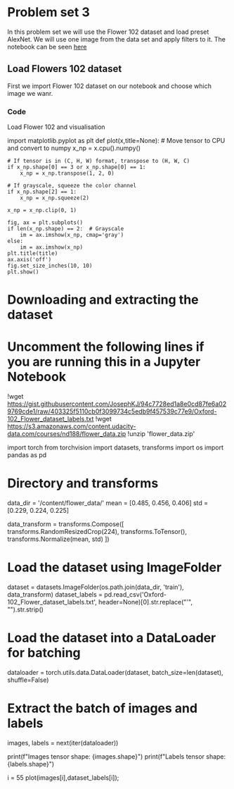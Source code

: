 # Problem set 3

In this problem set we will use the Flower 102 dataset and load preset AlexNet. We will use one image from the data set and apply filters to it.
The notebook can be seen [here](https://colab.research.google.com/drive/1ETB9I7qm8p_siwdpIFzHTf9Ai63XBMhT#scrollTo=qkMqr835N-W2)

## Load Flowers 102 dataset

First we import Flower 102 dataset on our notebook and choose which image we wanr.

### Code

Load Flower 102 and visualisation

import matplotlib.pyplot as plt
def plot(x,title=None):
    # Move tensor to CPU and convert to numpy
    x_np = x.cpu().numpy()

    # If tensor is in (C, H, W) format, transpose to (H, W, C)
    if x_np.shape[0] == 3 or x_np.shape[0] == 1:
        x_np = x_np.transpose(1, 2, 0)

    # If grayscale, squeeze the color channel
    if x_np.shape[2] == 1:
        x_np = x_np.squeeze(2)

    x_np = x_np.clip(0, 1)

    fig, ax = plt.subplots()
    if len(x_np.shape) == 2:  # Grayscale
        im = ax.imshow(x_np, cmap='gray')
    else:
        im = ax.imshow(x_np)
    plt.title(title)
    ax.axis('off')
    fig.set_size_inches(10, 10)
    plt.show()

# Downloading and extracting the dataset
# Uncomment the following lines if you are running this in a Jupyter Notebook
!wget https://gist.githubusercontent.com/JosephKJ/94c7728ed1a8e0cd87fe6a029769cde1/raw/403325f5110cb0f3099734c5edb9f457539c77e9/Oxford-102_Flower_dataset_labels.txt
!wget https://s3.amazonaws.com/content.udacity-data.com/courses/nd188/flower_data.zip
!unzip 'flower_data.zip'

import torch
from torchvision import datasets, transforms
import os
import pandas as pd

# Directory and transforms
data_dir = '/content/flower_data/'
mean = [0.485, 0.456, 0.406]
std = [0.229, 0.224, 0.225]

data_transform = transforms.Compose([
    transforms.RandomResizedCrop(224),
    transforms.ToTensor(),
    transforms.Normalize(mean, std)
])

# Load the dataset using ImageFolder
dataset = datasets.ImageFolder(os.path.join(data_dir, 'train'), data_transform)
dataset_labels = pd.read_csv('Oxford-102_Flower_dataset_labels.txt', header=None)[0].str.replace("'", "").str.strip()

# Load the dataset into a DataLoader for batching
dataloader = torch.utils.data.DataLoader(dataset, batch_size=len(dataset), shuffle=False)

# Extract the batch of images and labels
images, labels = next(iter(dataloader))

print(f"Images tensor shape: {images.shape}")
print(f"Labels tensor shape: {labels.shape}")


i = 55
plot(images[i],dataset_labels[i]);
